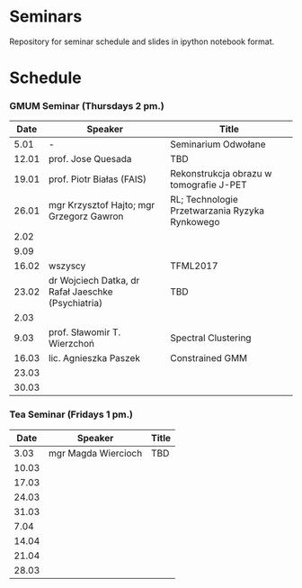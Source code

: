 # Seminars
Repository for seminar schedule and slides in ipython notebook format.

# Schedule
### GMUM Seminar (Thursdays 2 pm.)
| Date  | Speaker                                            | Title                                                      |
|-------|----------------------------------------------------|----------------------------------------------------------- | 
| 5.01  | -                                                  | Seminarium Odwołane                                        |
| 12.01 | prof. Jose Quesada                                 | TBD                                                        |
| 19.01 | prof. Piotr Białas (FAIS)                          | Rekonstrukcja obrazu w tomografie J-PET                    |
| 26.01 | mgr Krzysztof Hajto; mgr Grzegorz Gawron           | RL; Technologie Przetwarzania Ryzyka Rynkowego             |
| 2.02  |                                                    |                                                            |
| 9.09  |                                                    |                                                            |
| 16.02 | wszyscy                                            | TFML2017                                                   |
| 23.02 | dr Wojciech Datka, dr Rafał Jaeschke (Psychiatria) | TBD                                                        |
| 2.03  |                                                    |                                                            |
| 9.03  | prof. Sławomir T. Wierzchoń                        | Spectral Clustering                                        |
| 16.03 | lic. Agnieszka Paszek                              | Constrained GMM                                            |
| 23.03 |                                                    |                                                            |
| 30.03 |                                                    |                                                            |

### Tea Seminar (Fridays 1 pm.)
| Date  | Speaker                                            | Title                                                      |
|-------|----------------------------------------------------|----------------------------------------------------------- | 
| 3.03  | mgr Magda Wiercioch                                | TBD                                                        |
| 10.03 |                                                    |                                                            |
| 17.03 |                                                    |                                                            |
| 24.03 |                                                    |                                                            |
| 31.03 |                                                    |                                                            |
| 7.04  |                                                    |                                                            |
| 14.04 |                                                    |                                                            |
| 21.04 |                                                    |                                                            |
| 28.03 |                                                    |                                                            |

